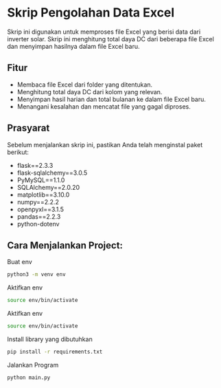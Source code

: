 # Skrip Pengolahan Data Excel

Skrip ini digunakan untuk memproses file Excel yang berisi data dari inverter solar. Skrip ini menghitung total daya DC dari beberapa file Excel dan menyimpan hasilnya dalam file Excel baru.

## Fitur

- Membaca file Excel dari folder yang ditentukan.
- Menghitung total daya DC dari kolom yang relevan.
- Menyimpan hasil harian dan total bulanan ke dalam file Excel baru.
- Menangani kesalahan dan mencatat file yang gagal diproses.

## Prasyarat

Sebelum menjalankan skrip ini, pastikan Anda telah menginstal paket berikut:

- flask==2.3.3
- flask-sqlalchemy==3.0.5
- PyMySQL==1.1.0
- SQLAlchemy==2.0.20
- matplotlib==3.10.0
- numpy==2.2.2
- openpyxl==3.1.5
- pandas==2.2.3
- python-dotenv

## Cara Menjalankan Project:

Buat env
```bash
python3 -m venv env
```
Aktifkan env
```bash
source env/bin/activate
```
Aktifkan env
```bash
source env/bin/activate
```
Install library yang dibutuhkan
```bash
pip install -r requirements.txt
```
Jalankan Program
```bash
python main.py
```